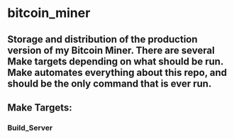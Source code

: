 # bitcoin_miner
## Storage and distribution of the production version of my Bitcoin Miner. There are several Make targets depending on what should be run. Make automates everything about this repo, and should be the only command that is ever run.

## Make Targets:
### Build_Server
